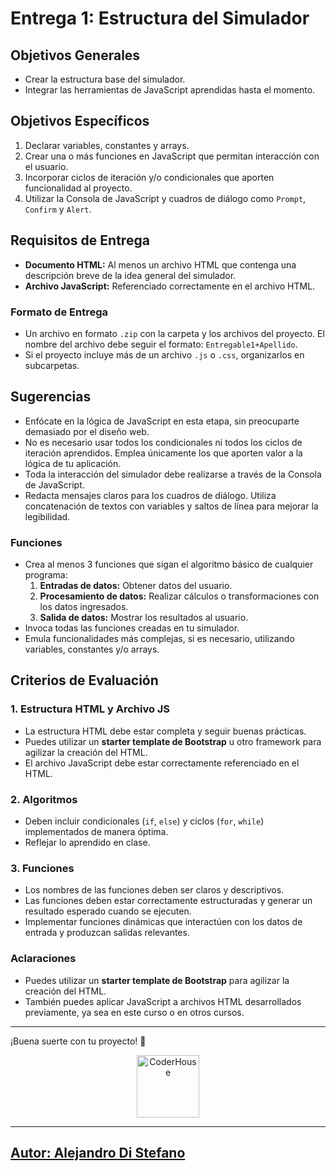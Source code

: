 # Entrega 1: Estructura del Simulador

## Objetivos Generales

- Crear la estructura base del simulador.
- Integrar las herramientas de JavaScript aprendidas hasta el momento.

## Objetivos Específicos

1. Declarar variables, constantes y arrays.
2. Crear una o más funciones en JavaScript que permitan interacción con el usuario.
3. Incorporar ciclos de iteración y/o condicionales que aporten funcionalidad al proyecto.
4. Utilizar la Consola de JavaScript y cuadros de diálogo como `Prompt`, `Confirm` y `Alert`.

## Requisitos de Entrega

- **Documento HTML:** Al menos un archivo HTML que contenga una descripción breve de la idea general del simulador.
- **Archivo JavaScript:** Referenciado correctamente en el archivo HTML.

### Formato de Entrega

- Un archivo en formato `.zip` con la carpeta y los archivos del proyecto. El nombre del archivo debe seguir el formato: `Entregable1+Apellido`.
- Si el proyecto incluye más de un archivo `.js` o `.css`, organizarlos en subcarpetas.

## Sugerencias

- Enfócate en la lógica de JavaScript en esta etapa, sin preocuparte demasiado por el diseño web.
- No es necesario usar todos los condicionales ni todos los ciclos de iteración aprendidos. Emplea únicamente los que aporten valor a la lógica de tu aplicación.
- Toda la interacción del simulador debe realizarse a través de la Consola de JavaScript.
- Redacta mensajes claros para los cuadros de diálogo. Utiliza concatenación de textos con variables y saltos de línea para mejorar la legibilidad.

### Funciones

- Crea al menos 3 funciones que sigan el algoritmo básico de cualquier programa:
  1. **Entradas de datos:** Obtener datos del usuario.
  2. **Procesamiento de datos:** Realizar cálculos o transformaciones con los datos ingresados.
  3. **Salida de datos:** Mostrar los resultados al usuario.
- Invoca todas las funciones creadas en tu simulador.
- Emula funcionalidades más complejas, si es necesario, utilizando variables, constantes y/o arrays.

## Criterios de Evaluación

### 1. Estructura HTML y Archivo JS

- La estructura HTML debe estar completa y seguir buenas prácticas.
- Puedes utilizar un **starter template de Bootstrap** u otro framework para agilizar la creación del HTML.
- El archivo JavaScript debe estar correctamente referenciado en el HTML.

### 2. Algoritmos

- Deben incluir condicionales (`if`, `else`) y ciclos (`for`, `while`) implementados de manera óptima.
- Reflejar lo aprendido en clase.

### 3. Funciones

- Los nombres de las funciones deben ser claros y descriptivos.
- Las funciones deben estar correctamente estructuradas y generar un resultado esperado cuando se ejecuten.
- Implementar funciones dinámicas que interactúen con los datos de entrada y produzcan salidas relevantes.

### Aclaraciones

- Puedes utilizar un **starter template de Bootstrap** para agilizar la creación del HTML.
- También puedes aplicar JavaScript a archivos HTML desarrollados previamente, ya sea en este curso o en otros cursos.

---

¡Buena suerte con tu proyecto! 🚀


<p align="center"> 
    <img src="https://jobs.coderhouse.com/assets/logos_coderhouse.png" alt="CoderHouse"  height="100"/>
</p>




---

## [Autor: Alejandro Di Stefano](https://github.com/Drako01)